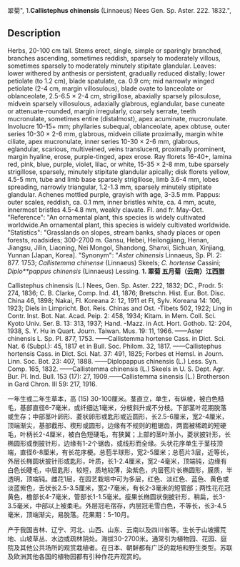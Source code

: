 翠菊",
1.**Callistephus chinensis** (Linnaeus) Nees Gen. Sp. Aster. 222. 1832.",

## Description
Herbs, 20-100 cm tall. Stems erect, single, simple or sparingly branched, branches ascending, sometimes reddish, sparsely to moderately villous, sometimes sparsely to moderately minutely stipitate glandular. Leaves: lower withered by anthesis or persistent, gradually reduced distally; lower petiolate (to 1.2 cm), blade spatulate, ca. 0.9 cm; mid narrowly winged petiolate (2-4 cm, margin villosulous), blade ovate to lanceolate or oblanceolate, 2.5-6.5 × 2-4 cm, strigillose, abaxially sparsely pilosulose, midvein sparsely villosulous, adaxially glabrous, eglandular, base cuneate or attenuate-rounded, margin irregularly, coarsely serrate, teeth mucronulate, sometimes entire (distalmost), apex acuminate, mucronulate. Involucre 10-15+ mm; phyllaries subequal, oblanceolate, apex obtuse, outer series 10-30 × 2-6 mm, glabrous, midvein ciliate proximally, margin white ciliate, apex mucronulate, inner series 10-30 × 2-6 mm, glabrous, eglandular, scarious, multiveined, veins translucent, proximally prominent, margin hyaline, erose, purple-tinged, apex erose. Ray florets 16-40+, lamina red, pink, blue, purple, violet, lilac, or white, 15-35 × 2-8 mm, tube sparsely strigillose, sparsely, minutely stipitate glandular apically; disk florets yellow, 4.5-5 mm, tube and limb base sparsely strigillose, limb 3.6-4 mm, lobes spreading, narrowly triangular, 1.2-1.3 mm, sparsely minutely stipitate glandular. Achenes mottled purple, grayish with age, 3-3.5 mm. Pappus: outer scales, reddish, ca. 0.1 mm, inner bristles white, ca. 4 mm, acute, innermost bristles 4.5-4.8 mm, weakly clavate. Fl. and fr. May-Oct.
  "Reference": "An ornamental plant, this species is widely cultivated worldwide.An ornamental plant, this species is widely cultivated worldwide.
  "Statistics": "Grasslands on slopes, stream banks, shady places or open forests, roadsides; 300-2700 m. Gansu, Hebei, Heilongjiang, Henan, Jiangsu, Jilin, Liaoning, Nei Mongol, Shandong, Shanxi, Sichuan, Xinjiang, Yunnan [Japan, Korea].
  "Synonym": "*Aster chinensis* Linnaeus, Sp. Pl. 2: 877. 1753; *Callistemma chinense* (Linnaeus) Skeels; *C. hortense* Cassini; *Diplo**pappus chinensis* (Linnaeus) Lessing.
**1. 翠菊 五月菊（云南）江西腊**

Callistephus chinensis (L.) Nees, Gen. Sp. Aster. 222, 1832; DC., Prodr. 5: 274, 1836; C. B. Clarke, Comp. Ind. 41, 1876; Bretschn. Hist. Eur. Bot. Disc. China 46, 1898; Nakai, Fl. Koreana 2: 12, 1911 et Fl, Sylv. Koreana 14: 106, 1923; Diels in Limpricht. Bot. Reis. Chinas and Ost. -Tibets 502, 1922; Ling in Contr. Inst. Bot. Nat. Acad. Peip. 2: 458, 1934; Kitam. in Mem. Coll. Sci. Kyoto Univ. Ser. B. 13: 313, 1937; Hand. -Mazz. in Act. Hort. Gothob. 12: 204, 1938, S. Y. Hu in Quart. Journ. Taiwan. Mus. 19: 11, 1966. ——Aster chinensis L. Sp. Pl. 877, 1753. ——Callistemma hortense Cass. in Dict. Sci. Nat. 6 (Subpl.): 45, 1817 et in Bull. Soc. Philom. 32, 1817. ——Callistephus hortensis Cass. in Dict. Sci. Nat. 37: 491, 1825; Forbes et Hemsl. in Journ. Linn. Soc. Bot. 23: 407, 1888. ——Diplopappus chinensis (L.) Less. Syn. Comp. 165, 1832. ——Callistemma chinensis (L.) Skeels in U. S. Dept. Agr. Bur. Pl. Ind. Bull. 153 (17): 27, 1909.——Callistemma sinensis (L.) Brotherson in Gard Chron. III 59: 217, 1916.

一年生或二年生草本，高 (15) 30-100厘米。茎直立，单生，有纵棱，被白色糙毛，基部直径6-7毫米，或纤细达1毫米，分枝斜升或不分枝。下部茎叶花期脱落或生存；中部茎叶卵形、菱状卵形或匙形或近圆形，长2.5-6厘米，宽2-4厘米，顶端渐尖，基部截形、楔形或圆形，边缘有不规则的粗锯齿，两面被稀疏的短硬毛，叶柄长2-4厘米，被白色短硬毛，有狭翼；上部的茎叶渐小，菱状披针形，长椭圆形或倒披针形，边缘有1-2个锯齿，或线形而全缘。头状花序单生于茎枝顶端，直径6-8厘米，有长花序梗。总苞半球形，宽2-5厘米；总苞片3层，近等长，外层长椭圆状披针形或匙形，叶质，长1-2.4厘米，宽2-4毫米，顶端钝，边缘有白色长睫毛，中层匙形，较短，质地较薄，染紫色，内层苞片长椭圆形，膜质，半透明，顶端钝。雌花1层，在园艺栽培中可为多层，红色、淡红色、蓝色、黄色或淡蓝紫色，舌状长2.5-3.5厘米，宽2-7毫米，有长2-3毫米的短管部；两性花花冠黄色，檐部长4-7毫米，管部长1-1.5毫米。瘦果长椭圆状倒披针形，稍扁，长3-3.5毫米，中部以上被柔毛。外层冠毛宿存，内层冠毛雪白色，不等长，长3-4.5毫米，顶端渐尖，易脱落。花果期：5-10月。

产于我国吉林、辽宁、河北、山西、山东、云南以及四川省等。生长于山坡撂荒地、山坡草丛、水边或疏林阴处。海拔30-2700米。通常引为植物园、花园、庭院及其他公共场所的观赏栽植者。在日本、朝鲜都有广泛的栽培和野生类型。苏联及欧洲其他各国的植物园都有引种作花卉观赏的。
